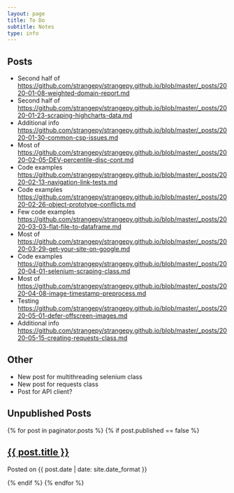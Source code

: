 ```yaml
---
layout: page
title: To Do
subtitle: Notes
type: info
---
```


## Posts
- Second half of https://github.com/strangepy/strangepy.github.io/blob/master/_posts/2020-01-08-weighted-domain-report.md
- Second half of https://github.com/strangepy/strangepy.github.io/blob/master/_posts/2020-01-23-scraping-highcharts-data.md
- Additional info https://github.com/strangepy/strangepy.github.io/blob/master/_posts/2020-01-30-common-csp-issues.md
- Most of https://github.com/strangepy/strangepy.github.io/blob/master/_posts/2020-02-05-DEV-percentile-disc-cont.md
- Code examples https://github.com/strangepy/strangepy.github.io/blob/master/_posts/2020-02-13-navigation-link-tests.md
- Code examples https://github.com/strangepy/strangepy.github.io/blob/master/_posts/2020-02-26-object-prototype-conflicts.md
- Few code examples https://github.com/strangepy/strangepy.github.io/blob/master/_posts/2020-03-03-flat-file-to-dataframe.md
- Most of https://github.com/strangepy/strangepy.github.io/blob/master/_posts/2020-03-29-get-your-site-on-google.md
- Code examples https://github.com/strangepy/strangepy.github.io/blob/master/_posts/2020-04-01-selenium-scraping-class.md
- Most of https://github.com/strangepy/strangepy.github.io/blob/master/_posts/2020-04-08-image-timestamp-preprocess.md
- Testing https://github.com/strangepy/strangepy.github.io/blob/master/_posts/2020-05-01-defer-offscreen-images.md
- Additional info https://github.com/strangepy/strangepy.github.io/blob/master/_posts/2020-05-15-creating-requests-class.md

## Other
- New post for multithreading selenium class 
- New post for requests class
- Post for API client? 

## Unpublished Posts 
<div class="posts-list">
  {% for post in paginator.posts %}
  {% if post.published == false %} 
    <a href="{{ post.url | relative_url }}">
	  <h2 class="post-title">{{ post.title }}</h2>
    </a>
    <p class="post-meta">
      Posted on {{ post.date | date: site.date_format }}
    </p>
  {% endif %}
  {% endfor %}
</div>
